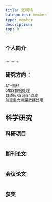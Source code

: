 ```yaml
---
title: 张晴晴
categories: member
type: member
description: 
top: 0
---
```


### 个人简介

.........。

### 研究方向：
``` bash
AI+测绘
GNSS数据处理
自适应Kalman滤波
航空重力测量数据处理
```

## 科学研究

### 科研项目

``` bash

```




### 期刊论文

``` bash

```


### 会议论文

``` bash

```

### 获奖

``` bash

```
